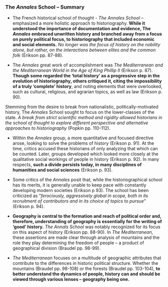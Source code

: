 ### The _Annales_ School – Summary

- The French historical school of thought - _The Annales School_ – emphasized a more holistic approach to historiography. **While it understood the importance of documentation and evidence, The _Annales_ embraced unwritten history and branched away from a focus on purely political focus, to historiography that included economic and social elements.** _No longer was the focus of history on the nobility alone, but rather, on the interactions between elites and the common folk_ (Erikson pp. 87-88).

- The _Annales_ great work of accomplishment was _The Mediterranean and the Mediterranean World in the Age of King Phillip II_ (Erikson p. 87). **Though some regarded the ‘total history’ as a progressive step in the evolution of historiography, others critiqued it, citing the impossibility of a truly ‘complete’ history**, and noting elements that were overlooked, such as cultural, religious, and agrarian topics, as well as law (Erikson p. 90).

Stemming from the desire to break from nationalistic, politically-motivated history, The _Annales_ School sought to focus on the lower-classes of the state. _A break from strict scientific method and rigidity allowed historians in the school of thought to explore different perspective and alternative approaches to historiography_ (Popkin pp. 110-112).

- Within the _Annales_ group, a more quantitative and focused directive arose, looking to solve the problems of history (Erikson p. 91). At the time, critics accused these historians of only analyzing that which can be counted. Later, groups developed which looked more closely at the qualitative social workings of people in history (Erikson p. 92). In many respects, **such a divide persists today, in many disciplines of humanities and social sciences** (Erikson p. 93).

- Some critics of the _Annales_ posit that, while the historiographical school has its merits, it is generally unable to keep pace with constantly developing modern societies (Erikson p 93). The school has been criticized as “_ferociously, aggressively global in scope, both in its recruitment of contributors and in its choice of topics to pursue_” (Erikson p. 94).

- **Geography is central to the formation and reach of political order and, therefore, understanding of geography is essentially for the writing of ‘good’ history.** _The Annals School_ was notably recognized for its focus on this aspect of history (Erikson pp. 88-90). In _The Mediterranean_, these assertions are made clear through analysis of mountains and the role they play determining the freedom of people – a product of geographical division (Braudel pp. 98-99).

- _The Mediterranean_ focuses on a multitude of geographic attributes that contribute to the differences in historic political structure. Whether the mountains (Braudel pp. 98-108) or the forests (Braudel pp. 103-104), **to better understand the dynamics of people, history can and should be viewed through various lenses – geography being one.**
